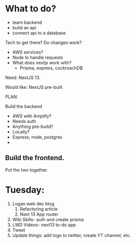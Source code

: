 # What to do?

- learn backend
- build an api
- connect api to a database


Tech to get there?
Do changes work?
- AWS services?
- Node to handle requests
- What does nextjs work with?
  - Prisma, express, cockroachDB

Need: NextJS 13.

Would like:
NextJS pre-built


PLAN:

Build the backend

  - AWS with Amplify?
  - Needs auth
  - Anything pre-build?
  - Locally?
  - Express, node, postgres
  -
Build the frontend.
  -
Put the two together.


# Tuesday:

1. Logan web dev blog
   1. Refactoring article
   2. Next 13 App router
2. Wiki Skills- auth and create prisma
3. LWD Videos- next13 to-do app
4. Tweet
5. Update things: add logo to twitter, create YT channel, etc.
